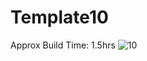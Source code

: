 # Template10

Approx Build Time: 1.5hrs
![10](https://user-images.githubusercontent.com/43082361/181782390-7f94bb49-b1ae-4cc5-a35a-8fe338528643.png)
